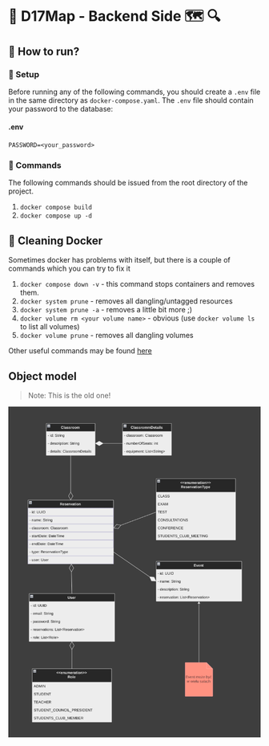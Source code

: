 # 🔵 D17Map - Backend Side 🗺 🔍


## 🔷 How to run?
### 🔹 Setup
Before running any of the following commands, you should create a `.env` file
in the same directory as `docker-compose.yaml`. The `.env` file should
contain your password to the database:


#### .env
```text
PASSWORD=<your_password>
```


### 🔹 Commands
The following commands should be issued from the root directory of the project.

1. `docker compose build`
2. `docker compose up -d`


## 🔷 Cleaning Docker
Sometimes docker has problems with itself, but there is a couple of commands which you can try to fix it

1. `docker compose down -v` - this command stops containers and removes them.
2. `docker system prune` - removes all dangling/untagged resources
3. `docker system prune -a` - removes a little bit more ;)
4. `docker volume rm <your volume name>` - obvious (use `docker volume ls` to list all volumes)
5. `docker volume prune` - removes all dangling volumes

Other useful commands may be found [here](https://contabo.com/blog/how-to-remove-docker-volumes-images-and-containers/)



## Object model

> Note: This is the old one!

![Object Model](docs/object_model.png)

